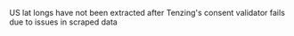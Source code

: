 US lat longs have not been extracted after Tenzing's consent
validator fails due to issues in scraped data

